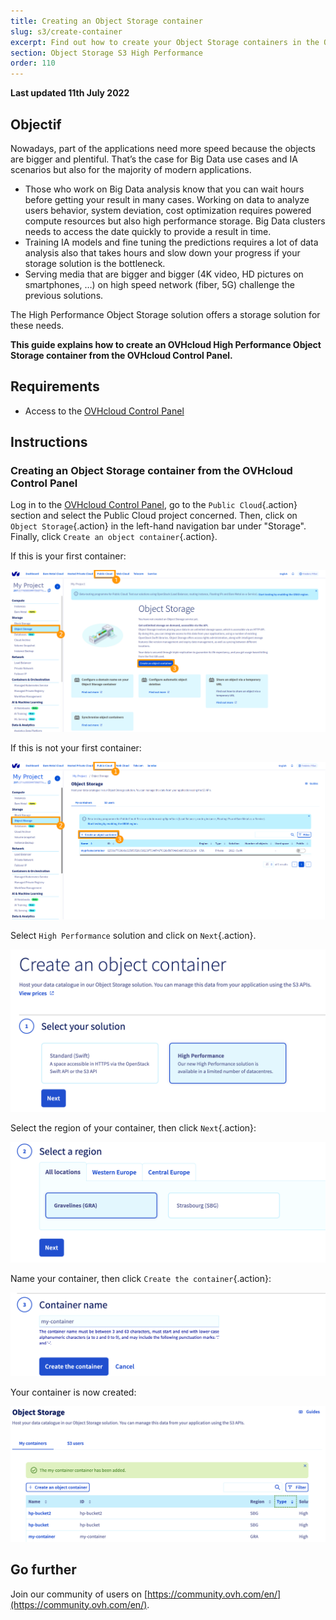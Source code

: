 ```yaml
---
title: Creating an Object Storage container
slug: s3/create-container
excerpt: Find out how to create your Object Storage containers in the OVHcloud Control Panel
section: Object Storage S3 High Performance
order: 110
---
```


**Last updated 11th July 2022**

## Objectif

Nowadays, part of the applications need more speed because the objects are bigger and plentiful. That’s the case for Big Data use cases and IA scenarios but also for the majority of modern applications.

- Those who work on Big Data analysis know that you can wait hours before getting your result in many cases. Working on data to analyze users behavior, system deviation, cost optimization requires powered compute resources but also high performance storage. Big Data clusters needs to access the date quickly to provide a result in time.
- Training IA models and fine tuning the predictions requires a lot of data analysis also that takes hours and slow down your progress if your storage solution is the bottleneck.
- Serving media that are bigger and bigger (4K video, HD pictures on smartphones, …) on high speed network (fiber, 5G) challenge the previous solutions.

The High Performance Object Storage solution offers a storage solution for these needs.

**This guide explains how to create an OVHcloud High Performance Object Storage container from the OVHcloud Control Panel.**

## Requirements

- Access to the [OVHcloud Control Panel](https://ca.ovh.com/auth/?action=gotomanager&from=https://www.ovh.com.au/&ovhSubsidiary=au)

## Instructions

### Creating an Object Storage container from the OVHcloud Control Panel

Log in to the [OVHcloud Control Panel](https://ca.ovh.com/auth/?action=gotomanager&from=https://www.ovh.com.au/&ovhSubsidiary=au), go to the `Public Cloud`{.action} section and select the Public Cloud project concerned. Then, click on `Object Storage`{.action} in the left-hand navigation bar under "Storage".
Finally, click `Create an object container`{.action}.

If this is your first container:

![pcs dashboard](images/create-container-20211005102334181.png)

If this is not your first container:

![pcs dashboard](images/create-container-20211005115040834.png)

Select `High Performance` solution and click on `Next`{.action}.

![select your solution](images/create-container-solution.png)

Select the region of your container, then click `Next`{.action}:

![select a region](images/create-container-region.png)

Name your container, then click `Create the container`{.action}:

![name the container](images/create-container-name.png)

Your container is now created:

![container created](images/create-container-created.png)

## Go further

Join our community of users on [https://community.ovh.com/en/](https://community.ovh.com/en/).
